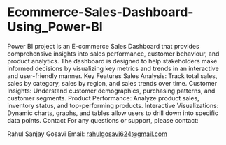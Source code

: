 # Ecommerce-Sales-Dashboard-Using_Power-BI
Power BI project is an E-commerce Sales Dashboard that provides comprehensive insights into sales performance, customer behaviour, and product analytics.
The dashboard is designed to help stakeholders make informed decisions by visualizing key metrics and trends in an interactive and user-friendly manner.
Key Features
Sales Analysis: Track total sales, sales by category, sales by region, and sales trends over time.
Customer Insights: Understand customer demographics, purchasing patterns, and customer segments.
Product Performance: Analyze product sales, inventory status, and top-performing products.
Interactive Visualizations: Dynamic charts, graphs, and tables allow users to drill down into specific data points.
Contact
For any questions or support, please contact:

Rahul Sanjay Gosavi
Email: rahulgosavi624@gmail.com

